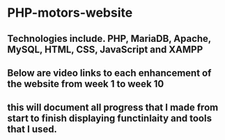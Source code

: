 # PHP-motors-website
## Technologies include. PHP, MariaDB, Apache, MySQL, HTML, CSS, JavaScript and XAMPP
## Below are  video links to each enhancement of the website from week 1 to week 10
## this will document all progress that I made from start to finish displaying functinlaity and tools that I used.
